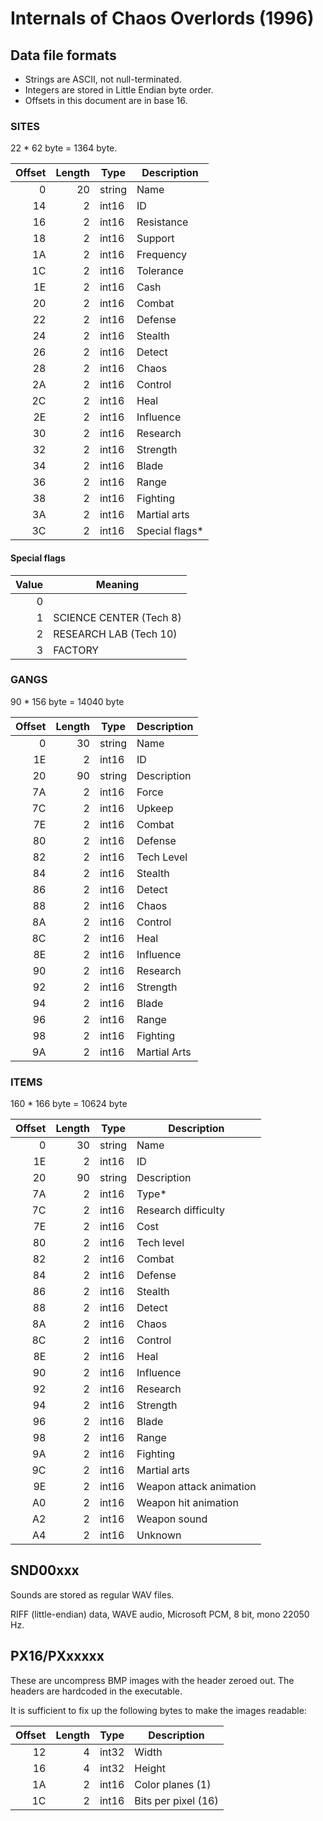 # Internals of Chaos Overlords (1996)

## Data file formats
* Strings are ASCII, not null-terminated.
* Integers are stored in Little Endian byte order.
* Offsets in this document are in base 16.

### SITES
22 * 62 byte = 1364 byte.

| Offset | Length | Type   | Description
|-------:|-------:|--------|-------------
|      0 |     20 | string | Name
|     14 |      2 | int16  | ID
|     16 |      2 | int16  | Resistance
|     18 |      2 | int16  | Support
|     1A |      2 | int16  | Frequency
|     1C |      2 | int16  | Tolerance
|     1E |      2 | int16  | Cash
|     20 |      2 | int16  | Combat
|     22 |      2 | int16  | Defense
|     24 |      2 | int16  | Stealth
|     26 |      2 | int16  | Detect
|     28 |      2 | int16  | Chaos
|     2A |      2 | int16  | Control
|     2C |      2 | int16  | Heal
|     2E |      2 | int16  | Influence
|     30 |      2 | int16  | Research
|     32 |      2 | int16  | Strength
|     34 |      2 | int16  | Blade
|     36 |      2 | int16  | Range
|     38 |      2 | int16  | Fighting
|     3A |      2 | int16  | Martial arts
|     3C |      2 | int16  | Special flags\*

#### Special flags
| Value | Meaning
|------:|---------
|     0 |
|     1 | SCIENCE CENTER (Tech 8)
|     2 | RESEARCH LAB (Tech 10)
|     3 | FACTORY

### GANGS
90 * 156 byte = 14040 byte

| Offset | Length | Type   | Description
|-------:|-------:|--------|-------------
|      0 |     30 | string | Name
|     1E |      2 | int16  | ID
|     20 |     90 | string | Description
|     7A |      2 | int16  | Force
|     7C |      2 | int16  | Upkeep
|     7E |      2 | int16  | Combat
|     80 |      2 | int16  | Defense
|     82 |      2 | int16  | Tech Level
|     84 |      2 | int16  | Stealth
|     86 |      2 | int16  | Detect
|     88 |      2 | int16  | Chaos
|     8A |      2 | int16  | Control
|     8C |      2 | int16  | Heal
|     8E |      2 | int16  | Influence
|     90 |      2 | int16  | Research
|     92 |      2 | int16  | Strength
|     94 |      2 | int16  | Blade
|     96 |      2 | int16  | Range
|     98 |      2 | int16  | Fighting
|     9A |      2 | int16  | Martial Arts

### ITEMS
160 * 166 byte = 10624 byte

| Offset | Length | Type   | Description
|-------:|-------:|--------|-------------
|      0 |     30 | string | Name
|     1E |      2 | int16  | ID
|     20 |     90 | string | Description
|     7A |      2 | int16  | Type\*
|     7C |      2 | int16  | Research difficulty
|     7E |      2 | int16  | Cost
|     80 |      2 | int16  | Tech level
|     82 |      2 | int16  | Combat
|     84 |      2 | int16  | Defense
|     86 |      2 | int16  | Stealth
|     88 |      2 | int16  | Detect
|     8A |      2 | int16  | Chaos
|     8C |      2 | int16  | Control
|     8E |      2 | int16  | Heal
|     90 |      2 | int16  | Influence
|     92 |      2 | int16  | Research
|     94 |      2 | int16  | Strength
|     96 |      2 | int16  | Blade
|     98 |      2 | int16  | Range
|     9A |      2 | int16  | Fighting
|     9C |      2 | int16  | Martial arts
|     9E |      2 | int16  | Weapon attack animation
|     A0 |      2 | int16  | Weapon hit animation
|     A2 |      2 | int16  | Weapon sound
|     A4 |      2 | int16  | Unknown

## SND00xxx
Sounds are stored as regular WAV files.

RIFF (little-endian) data, WAVE audio, Microsoft PCM, 8 bit, mono 22050 Hz.

## PX16/PXxxxxx
These are uncompress BMP images with the header zeroed out. The headers are hardcoded in the executable.

It is sufficient to fix up the following bytes to make the images readable:

| Offset | Length | Type   | Description
|-------:|-------:|--------|-------------
|     12 |      4 |  int32 | Width
|     16 |      4 |  int32 | Height
|     1A |      2 |  int16 | Color planes (1)
|     1C |      2 |  int16 | Bits per pixel (16)
